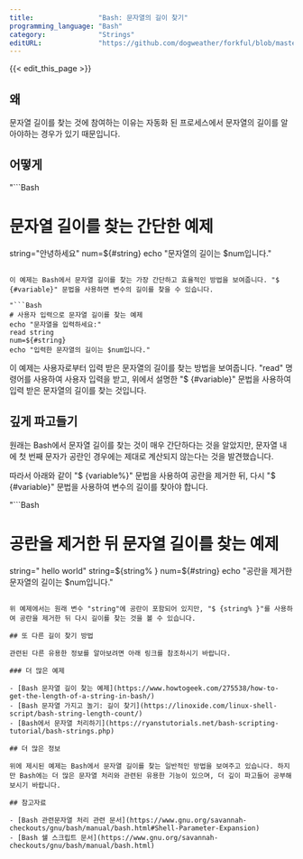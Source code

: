 ```yaml
---
title:                "Bash: 문자열의 길이 찾기"
programming_language: "Bash"
category:             "Strings"
editURL:              "https://github.com/dogweather/forkful/blob/master/content/ko/bash/finding-the-length-of-a-string.md"
---
```


{{< edit_this_page >}}

## 왜

문자열 길이를 찾는 것에 참여하는 이유는 자동화 된 프로세스에서 문자열의 길이를 알아야하는 경우가 있기 때문입니다.

## 어떻게

"```Bash
# 문자열 길이를 찾는 간단한 예제
string="안녕하세요"
num=${#string}
echo "문자열의 길이는 $num입니다."
```

이 예제는 Bash에서 문자열 길이를 찾는 가장 간단하고 효율적인 방법을 보여줍니다. "$ {#variable}" 문법을 사용하면 변수의 길이를 찾을 수 있습니다. 

"```Bash
# 사용자 입력으로 문자열 길이를 찾는 예제
echo "문자열을 입력하세요:"
read string
num=${#string}
echo "입력한 문자열의 길이는 $num입니다."
```

이 예제는 사용자로부터 입력 받은 문자열의 길이를 찾는 방법을 보여줍니다. "read" 명령어를 사용하여 사용자 입력을 받고, 위에서 설명한 "$ {#variable}" 문법을 사용하여 입력 받은 문자열의 길이를 찾는 것입니다.

## 깊게 파고들기

원래는 Bash에서 문자열 길이를 찾는 것이 매우 간단하다는 것을 알았지만, 문자열 내에 첫 번째 문자가 공란인 경우에는 제대로 계산되지 않는다는 것을 발견했습니다. 

따라서 아래와 같이 "$ {variable%}" 문법을 사용하여 공란을 제거한 뒤, 다시 "$ {#variable}" 문법을 사용하여 변수의 길이를 찾아야 합니다.

"```Bash
# 공란을 제거한 뒤 문자열 길이를 찾는 예제
string=" hello world"
string=${string% }
num=${#string}
echo "공란을 제거한 문자열의 길이는 $num입니다."
```

위 예제에서는 원래 변수 "string"에 공란이 포함되어 있지만, "$ {string% }"를 사용하여 공란을 제거한 뒤 다시 길이를 찾는 것을 볼 수 있습니다.

## 또 다른 길이 찾기 방법

관련된 다른 유용한 정보를 알아보려면 아래 링크를 참조하시기 바랍니다.

### 더 많은 예제

- [Bash 문자열 길이 찾는 예제](https://www.howtogeek.com/275538/how-to-get-the-length-of-a-string-in-bash/)
- [Bash 문자열 가지고 놀기: 길이 찾기](https://linoxide.com/linux-shell-script/bash-string-length-count/)
- [Bash에서 문자열 처리하기](https://ryanstutorials.net/bash-scripting-tutorial/bash-strings.php)

## 더 많은 정보

위에 제시된 예제는 Bash에서 문자열 길이를 찾는 일반적인 방법을 보여주고 있습니다. 하지만 Bash에는 더 많은 문자열 처리와 관련된 유용한 기능이 있으며, 더 깊이 파고들어 공부해보시기 바랍니다.

## 참고자료

- [Bash 관련문자열 처리 관련 문서](https://www.gnu.org/savannah-checkouts/gnu/bash/manual/bash.html#Shell-Parameter-Expansion)
- [Bash 쉘 스크립트 문서](https://www.gnu.org/savannah-checkouts/gnu/bash/manual/bash.html)